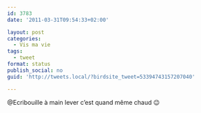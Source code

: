 ```yaml
---
id: 3783
date: '2011-03-31T09:54:33+02:00'

layout: post
categories:
  - Vis ma vie
tags:
  - tweet
format: status
publish_social: no
guid: 'http://tweets.local/?birdsite_tweet=53394743157207040'

---
```


@Ecribouille à main lever c’est quand même chaud 😉